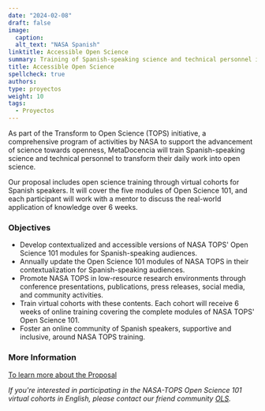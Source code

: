 ```yaml
---
date: "2024-02-08"
draft: false
image:
  caption: 
  alt_text: "NASA Spanish"
linktitle: Accessible Open Science
summary: Training of Spanish-speaking science and technical personnel in NASA TOPS. 
title: Accessible Open Science
spellcheck: true
authors: 
type: proyectos
weight: 10
tags:
  - Proyectos
---
```


As part of the Transform to Open Science (TOPS) initiative, a comprehensive program of activities by NASA to support the advancement of science towards openness, MetaDocencia will train Spanish-speaking science and technical personnel to transform their daily work into open science.

Our proposal includes open science training through virtual cohorts for Spanish speakers. It will cover the five modules of Open Science 101, and each participant will work with a mentor to discuss the real-world application of knowledge over 6 weeks.

### Objectives
* Develop contextualized and accessible versions of NASA TOPS' Open Science 101 modules for Spanish-speaking audiences.
* Annually update the Open Science 101 modules of NASA TOPS in their contextualization for Spanish-speaking audiences.
* Promote NASA TOPS in low-resource research environments through conference presentations, publications, press releases, social media, and community activities.
* Train virtual cohorts with these contents. Each cohort will receive 6 weeks of online training covering the complete modules of NASA TOPS' Open Science 101.
* Foster an online community of Spanish speakers, supportive and inclusive, around NASA TOPS training.

### More Information
[To learn more about the Proposal](https://zenodo.org/records/8215456 "Proposal")

*If you're interested in participating in the NASA-TOPS Open Science 101 virtual cohorts in English, please contact our friend community [OLS](https://openlifesci.org/ "OLS").*




